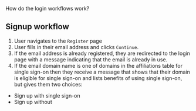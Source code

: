 How do the login workflows work?

## Signup workflow

1. User navigates to the `Register` page
2. User fills in their email address and clicks `Continue`.
3. If the email address is already registered, they are redirected to the login page with a message indicating that the email is already in use.
4. If the email domain name is one of domains in the affiliations table for single
   sign-on then they receive a message that shows that their domain is eligible
   for single sign-on and lists benefits of using single sign-on, but gives them two choices:
  - Sign up with single sign-on
  - Sign up without 
